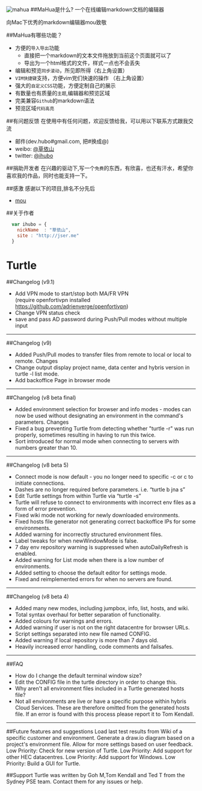 ![mahua](mahua-logo.jpg)
##MaHua是什么?
一个在线编辑markdown文档的编辑器

向Mac下优秀的markdown编辑器mou致敬

##MaHua有哪些功能？

* 方便的`导入导出`功能
    *  直接把一个markdown的文本文件拖放到当前这个页面就可以了
    *  导出为一个html格式的文件，样式一点也不会丢失
* 编辑和预览`同步滚动`，所见即所得（右上角设置）
* `VIM快捷键`支持，方便vim党们快速的操作 （右上角设置）
* 强大的`自定义CSS`功能，方便定制自己的展示
* 有数量也有质量的`主题`,编辑器和预览区域
* 完美兼容`Github`的markdown语法
* 预览区域`代码高亮`


##有问题反馈
在使用中有任何问题，欢迎反馈给我，可以用以下联系方式跟我交流

* 邮件(dev.hubo#gmail.com, 把#换成@)
* weibo: [@草依山](http://weibo.com/ihubo)
* twitter: [@ihubo](http://twitter.com/ihubo)

##捐助开发者
在兴趣的驱动下,写一个`免费`的东西，有欣喜，也还有汗水，希望你喜欢我的作品，同时也能支持一下。

##感激
感谢以下的项目,排名不分先后

* [mou](http://mouapp.com/) 

##关于作者

```javascript
  var ihubo = {
    nickName  : "草依山",
    site : "http://jser.me"
  }
```

# Turtle
##Changelog (v9.1)
- Add VPN mode to start/stop both MA/FR VPN  
(require openfortivpn installed https://github.com/adrienverge/openfortivpn)
- Change VPN status check
- save and pass AD password during Push/Pull modes without multiple input  

***

##Changelog (v9)
- Added Push/Pull modes to transfer files from remote to local or local to remote.
Changes
- Change output display project name, data center and hybris version in turtle -l list mode.   
- Add backoffice Page in browser mode 
 
***

##Changelog (v8 beta final)
- Added environment selection for browser and info modes - modes can now be used without designating an environment in the command's parameters.
Changes
- Fixed a bug preventing Turtle from detecting whether "turtle -r" was run properly, sometimes resulting in having to run this twice.
- Sort introduced for normal mode when connecting to servers with numbers greater than 10. 

***

##Changelog (v8 beta 5)
- Connect mode is now default - you no longer need to specific -c or c to initiate connections.
- Dashes are no longer required before parameters. i.e. “turtle b jna s”
- Edit Turtle settings from within Turtle via “turtle -s”
- Turtle will refuse to connect to environments with incorrect env files as a form of error prevention.
- Fixed wiki mode not working for newly downloaded environments.
- Fixed hosts file generator not generating correct backoffice IPs for some environments.
- Added warning for incorrectly structured environment files.
- Label tweaks for when newWindowMode is false.
- 7 day env repository warning is suppressed when autoDailyRefresh is enabled.
- Added warning for List mode when there is a low number of environments.
- Added setting to choose the default editor for settings mode.
- Fixed and reimplemented errors for when no servers are found.

***

##Changelog (v8 beta 4)
- Added many new modes, including jumpbox, info, list, hosts, and wiki.
- Total syntax overhaul for better separation of functionality.
- Added colours for warnings and errors.
- Added warning if user is not on the right datacentre for browser URLs.
- Script settings separated into new file named CONFIG.
- Added warning if local repository is more than 7 days old.
- Heavily increased error handling, code comments and failsafes.

***

##FAQ
- How do I change the default terminal window size?
- Edit the CONFIG file in the turtle directory in order to change this.
- Why aren't all environment files included in a Turtle generated hosts file?
- Not all environments are live or have a specific purpose within hybris Cloud Services. These are therefore omitted from the generated hosts file. If an error is found with this process please report it to Tom Kendall.

***

##Future features and suggestions
Load last test results from Wiki of a specific customer and environment.
Generate a draw.io diagram based on a project's environment file.
Allow for more settings based on user feedback.
Low Priority: Check for new version of Turtle.
Low Priority: Add support for other HEC datacentres.
Low Priority: Add support for Windows.
Low Priority: Build a GUI for Turtle.

##Support
Turtle was written by Goh M,Tom Kendall and Ted T from the Sydney PSE team. Contact them for any issues or help.
